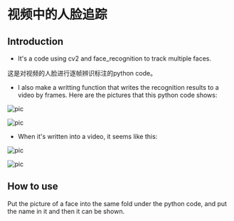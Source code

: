 # 视频中的人脸追踪

## Introduction

 - It's a code using cv2 and face_recognition to track multiple faces.

这是对视频的人脸进行逐帧辨识标注的python code。

 - I also make a writting function that writes the recognition results to a video by frames.
Here are the pictures that this python code shows:

 ![pic](https://github.com/AdamAlive/MarkdownRef/blob/master/193.jpg?raw=true )
 
 ![pic](https://github.com/AdamAlive/MarkdownRef/blob/master/194.jpg?raw=true )
 
  - When it's written into a video, it seems like this:
 
  ![pic](https://github.com/AdamAlive/MarkdownRef/blob/master/141.gif?raw=true )
  
  ![pic](https://github.com/AdamAlive/MarkdownRef/blob/master/142.gif?raw=true )
  
## How to use

Put the picture of a face into the same fold under the python code, and put the name in it and then it can be shown.
